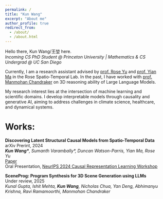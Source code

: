 ```yaml
---
permalink: /
title: "Kun Wang"
excerpt: "About me"
author_profile: true
redirect_from: 
  - /about/
  - /about.html
---
```




<!-- ![Illustration of combining vision and language modalities](/images/image_to_text_vis.png){: .align-right width="300px"} -->
Hello there, Kun Wang/王堃 here.\
*Incoming CS PhD Student @ Princeton University | Mathematics & CS Undergrad @ UC San Diego*

Currently, I am a research assistant advised by [prof. Rose Yu](https://roseyu.com/) and [prof. Yian Ma](https://sites.google.com/view/yianma/home) in the Rose Spatio-Temporal Lab. In the past, I have worked with [prof. Manmohan Chandraker](https://cseweb.ucsd.edu/~mkchandraker/) on 3D reasoning ability of Large Language Models. 

My research interest lies at the intersection of machine learning and scientific domains. I develop interpretable models through causality and generative AI, aiming to address challenges in climate science, healthcare, and dynamical systems.  

Works:
======

**Discovering Latent Structural Causal Models from Spatio-Temporal Data** arXiv Prerint, 2024\
***Kun Wang\***, Sumanth Varambally\*, Duncan Watson-Parris, Yian Ma, Rose Yu*\
[Paper](https://arxiv.org/abs/2411.05331) \
Oral Presentation, [NeurIPS 2024 Causal Representation Learning Workshop](https://crl-community.github.io/neurips24)

**SceneProg: Program Synthesis for 3D Scene Generation using 
LLMs** Under review, 2025\
*Kunal Gupta, Ishit Mehta, **Kun Wang**, Nicholas Chua, Yan Deng, Abhimanyu Krishna, Ravi Ramamoorthi, Manmohan Chandraker*





